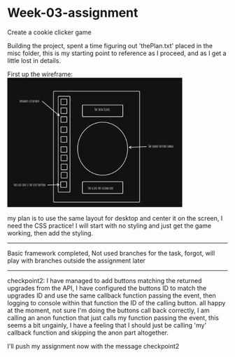 # Week-03-assignment

Create a cookie clicker game

Building the project, spent a time figuring out 'thePlan.txt' placed in the misc folder, this is my starting point to reference as I proceed, and as I get a little lost in details.

First up the wireframe:<br>
<img src="./misc/CookieClickerWireframe.png" width="400">

my plan is to use the same layout for desktop and center it on the screen, I need the CSS practice!
I will start with no styling and just get the game working, then add the styling.

---

Basic framework completed, Not used branches for the task, forgot, will play with branches outside the assignment later

---

checkpoint2: I have managed to add buttons matching the returned upgrades from the API, I have configured the buttons ID to match the upgrades ID and use the same callback function passing the event, then logging to console within that function the ID of the calling button.
all happy at the moment, not sure I'm doing the buttons call back correctly, I am calling an anon function that just calls my function passing the event, this seems a bit ungainly, I have a feeling that I should just be calling 'my' callback function and skipping the anon part altogether.

I'll push my assignment now with the message checkpoint2
